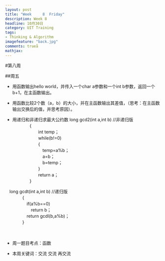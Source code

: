 ```yaml
---
layout: post
title: "Week	 8	Friday"
description: Week 8
headline: 10月30日
category: UIT Training
tags:  
- Thinking & Algorithm
imagefeature: "back.jpg"
comments: trueå
mathjax: 
---
```


#第八周

##周五

* 用函数输出hello world，并传入一个char a参数和一个int b参数，返回一个b+1，在主函数输出。


* 用函数比较2个数（a，b）的大小，并在主函数输出其差值，（思考：在主函数输出交换后的值，并思考原因）。
  

* 用递归和非递归求最大公约数
long gcd2(int a,int b) //非递归版   
  　　　　{   
  　　　　　　int temp；   
  　　　　　　while(b!=0)   
  　　　　　　{   
  　　　　　　　temp=a%b；   
  　　　　　　　a=b；   
  　　　　　　　b=temp；   
  　　　　　　}   
  　　　　　　return a；   
  　　　　}   

　long gcdt(int a,int b) //递归版   
  　　　　{   
  　　　　　if(a%b==0)   
  　　　　　　return b；   
  　　　　　return gcdl(b,a%b)；   
  　　　　}
  　　　　   
<br><br>


* 周一题目考点：函数

* 本周关键词：交流   交流   再交流